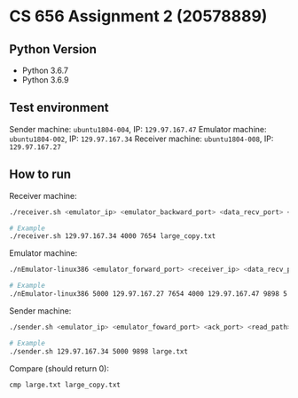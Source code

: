# CS 656 Assignment 2 (20578889)

## Python Version
- Python 3.6.7
- Python 3.6.9

## Test environment
Sender machine: `ubuntu1804-004`, IP: `129.97.167.47`
Emulator machine: `ubuntu1804-002`, IP: `129.97.167.34`
Receiver machine: `ubuntu1804-008`, IP: `129.97.167.27`


## How to run

Receiver machine:
```bash
./receiver.sh <emulator_ip> <emulator_backward_port> <data_recv_port> <write_path>

# Example
./receiver.sh 129.97.167.34 4000 7654 large_copy.txt
```

Emulator machine:
```bash
./nEmulator-linux386 <emulator_forward_port> <receiver_ip> <data_recv_port> <emulator_backward_port> <sender_ip> <ack_port> <max_delay> <discard_probability> <verbose>

# Example
./nEmulator-linux386 5000 129.97.167.27 7654 4000 129.97.167.47 9898 5 0.4 0
```

Sender machine:
```bash
./sender.sh <emulator_ip> <emulator_foward_port> <ack_port> <read_path>

# Example
./sender.sh 129.97.167.34 5000 9898 large.txt
```

Compare (should return 0):
```
cmp large.txt large_copy.txt
```